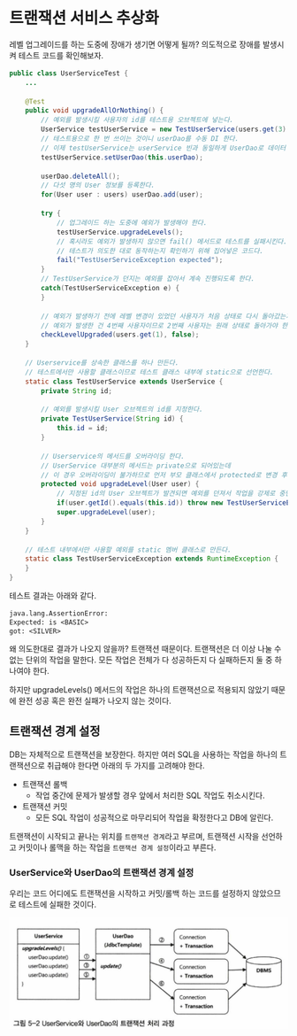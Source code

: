 # 트랜잭션 서비스 추상화

레벨 업그레이드를 하는 도중에 장애가 생기면 어떻게 될까? 의도적으로 장애를 발생시켜 테스트 코드를 확인해보자.

```java
public class UserServiceTest {
    ...

    @Test
	public void upgradeAllOrNothing() {
        // 예외를 발생시킬 사용자의 id를 테스트용 오브젝트에 넣는다.
		UserService testUserService = new TestUserService(users.get(3).getId());  
        // 테스트용으로 한 번 쓰이는 것이니 userDao를 수동 DI 한다.
        // 이제 testUserService는 userService 빈과 동일하게 UserDao로 데이터 액세스 기능을 이용한다.
		testUserService.setUserDao(this.userDao);
		
		userDao.deleteAll();	
        // 다섯 명의 User 정보를 등록한다.		  
		for(User user : users) userDao.add(user);
		
		try {
            // 업그레이드 하는 도중에 예외가 발생해야 한다.
			testUserService.upgradeLevels();   
            // 혹시라도 예외가 발생하지 않으면 fail() 메서드로 테스트를 실패시킨다.
            // 테스트가 의도한 대로 동작하는지 확인하기 위해 집어넣은 코드다.
			fail("TestUserServiceException expected"); 
		}
        // TestUserService가 던지는 예외를 잡아서 계속 진행되도록 한다.
		catch(TestUserServiceException e) { 
		}
		
        // 예외가 발생하기 전에 레벨 변경이 있었던 사용자가 처음 상태로 다시 돌아갔는지 확인한다.
        // 예외가 발생한 건 4번째 사용자이므로 2번째 사용자는 원래 상태로 돌아가야 한다.
		checkLevelUpgraded(users.get(1), false);
	}

    // Userservice를 상속한 클래스를 하나 만든다.
    // 테스트에서만 사용할 클래스이므로 테스트 클래스 내부에 static으로 선언한다.
    static class TestUserService extends UserService {
        private String id;
    
        // 예외를 발생시킬 User 오브젝트의 id를 지정한다.
        private TestUserService(String id) {
            this.id = id;
        }
    
        // Userservice의 메서드를 오버라이딩 한다.
        // UserService 대부분의 메서드는 private으로 되어있는데
        // 이 경우 오버라이딩이 불가하므로 먼저 부모 클래스에서 protected로 변경 후 오버라이딩 한다.
        protected void upgradeLevel(User user) {
            // 지정된 id의 User 오브젝트가 발견되면 예외를 던져서 작업을 강제로 중단한다.
            if(user.getId().equals(this.id)) throw new TestUserServiceException();
            super.upgradeLevel(user);
        }
    }

    // 테스트 내부에서만 사용할 예외를 static 멤버 클래스로 만든다.
    static class TestUserServiceException extends RuntimeException {
    }
}
```

테스트 결과는 아래와 같다.

```text
java.lang.AssertionError: 
Expected: is <BASIC>
got: <SILVER>
```

왜 의도한대로 결과가 나오지 않을까? 트랜잭션 때문이다. 트랜잭션은 더 이상 나눌 수 없는 단위의 작업을 말한다. 모든 작업은 전체가 다 성공하든지 다 실패하든지 둘 중 하나여야 한다.

하지만 upgradeLevels() 메서드의 작업은 하나의 트랜잭션으로 적용되지 않았기 때문에 완전 성공 혹은 완전 실패가 나오지 않는 것이다.

## 트랜잭션 경계 설정

DB는 자체적으로 트랜잭션을 보장한다. 하지만 여러 SQL을 사용하는 작업을 하나의 트랜잭션으로 취급해야 한다면 아래의 두 가지를 고려해야 한다.

- 트랜잭션 롤백
    - 작업 중간에 문제가 발생할 경우 앞에서 처리한 SQL 작업도 취소시킨다.
- 트랜잭션 커밋
    - 모든 SQL 작업이 성공적으로 마무리되어 작업을 확정한다고 DB에 알린다.

트랜잭션이 시작되고 끝나는 위치를 `트랜잭션 경계`라고 부르며, 트랜잭션 시작을 선언하고 커밋이나 롤맥을 하는 작업을 `트랜잭션 경계 설정`이라고 부른다.

### UserService와 UserDao의 트랜잭션 경계 설정

우리는 코드 어디에도 트랜잭션을 시작하고 커밋/롤백 하는 코드를 설정하지 않았으므로 테스트에 실패한 것이다.

![](../../.gitbook/assets/toby/screenshot%202020-03-01%20오후%209.37.16.png)
